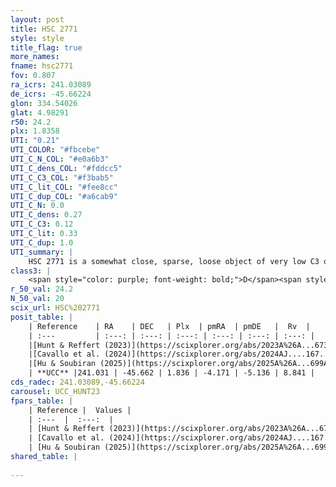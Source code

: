 ```yaml
---
layout: post
title: HSC 2771
style: style
title_flag: true
more_names: 
fname: hsc2771
fov: 0.807
ra_icrs: 241.03089
de_icrs: -45.66224
glon: 334.54026
glat: 4.98291
r50: 24.2
plx: 1.8358
UTI: "0.21"
UTI_COLOR: "#fbcebe"
UTI_C_N_COL: "#e0a6b3"
UTI_C_dens_COL: "#fddcc5"
UTI_C_C3_COL: "#f3bab5"
UTI_C_lit_COL: "#fee8cc"
UTI_C_dup_COL: "#a6cab9"
UTI_C_N: 0.0
UTI_C_dens: 0.27
UTI_C_C3: 0.12
UTI_C_lit: 0.33
UTI_C_dup: 1.0
UTI_summary: |
    HSC 2771 is a somewhat close, sparse, loose object of very low C3 quality. It was recently reported in the literature.<br><br><span style="color: #99180f; font-weight: bold;">Warning: </span>contains less than 25 stars with <i>P>0.5</i> estimated.
class3: |
    <span style="color: purple; font-weight: bold;">D</span><span style="color: red; font-weight: bold;">C</span>
r_50_val: 24.2
N_50_val: 20
scix_url: HSC%202771
posit_table: |
    | Reference    | RA    | DEC   | Plx  | pmRA  | pmDE   |  Rv  |
    | :---         | :---: | :---: | :---: | :---: | :---: | :---: |
    |[Hunt & Reffert (2023)](https://scixplorer.org/abs/2023A%26A...673A.114H) | 240.885 | -45.656 | 1.859 | -4.115 | -5.047 | 4.042 |
    |[Cavallo et al. (2024)](https://scixplorer.org/abs/2024AJ....167...12C) | 240.886 | -45.651 | 1.857 | -- | -- | -- |
    |[Hu & Soubiran (2025)](https://scixplorer.org/abs/2025A%26A...699A.246H) | 240.886 | -45.651 | -- | -- | -- | -- |
    | **UCC** |241.031 | -45.662 | 1.836 | -4.171 | -5.136 | 8.841 | 
cds_radec: 241.03089,-45.66224
carousel: UCC_HUNT23
fpars_table: |
    | Reference |  Values |
    | :---  |  :---:  |
    | [Hunt & Reffert (2023)](https://scixplorer.org/abs/2023A%26A...673A.114H) | `AV50=0.733, diffAV50=0.545, MOD50=8.524, logAge50=8.222` |
    | [Cavallo et al. (2024)](https://scixplorer.org/abs/2024AJ....167...12C) | `AV50=0.75, dMod50=8.64, logAge50=9.13, [Fe/H]50=0.24` |
    | [Hu & Soubiran (2025)](https://scixplorer.org/abs/2025A%26A...699A.246H) | `MA22=-0.19, MA23f=-0.07, MZ23=-0.06, MK24=0.0, MF24=-0.05` |
shared_table: |
    
---
```

